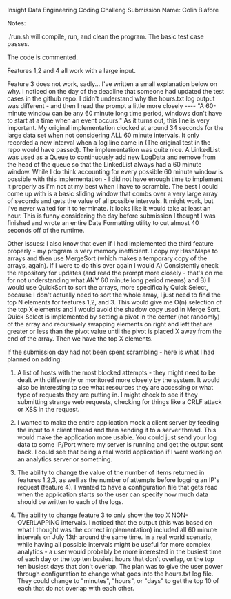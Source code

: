 Insight Data Engineering Coding Challeng Submission
Name: Colin Biafore

Notes:

./run.sh will compile, run, and clean the program. The basic test case passes. 

The code is commented.

Features 1,2 and 4 all work with a large input. 

Feature 3 does not work, sadly... I've written a small explanation below on why. 
I noticed on the day of the deadline that someone had updated the test cases in the github repo. I didn't understand why the hours.txt log output was different - and then I read the prompt a little more closely ---- "A 60-minute window can be any 60 minute long time period, windows don't have to start at a time when an event occurs." As it turns out, this line is very important. My original implementation clocked at around 34 seconds for the large data set when not considering ALL 60 minute intervals. It only recorded a new interval when a log line came in (The original test in the repo would have passed). The implementation was quite nice. A LinkedList was used as a Queue to continuously add new LogData and remove from the head of the queue so that the LinkedList always had a 60 minute window. While I do think accounting for every possible 60 minute window is possible with this implementation - I did not have enough time to implement it properly as I'm not at my best when I have to scramble. The best I could come up with is a basic sliding window that combs over a very large array of seconds and gets the value of all possible intervals. It might work, but I've never waited for it to terminate. It looks like it would take at least an hour. This is funny considering the day before submission I thought I was finished and wrote an entire Date Formatting utility to cut almost 40 seconds off of the runtime. 

Other issues: 
I also know that even if I had implemented the third feature properly - my program is very memory inefficient. I copy my HashMaps to arrays and then use MergeSort (which makes a temporary copy of the arrays, again). If I were to do this over again I would A) Consistently check the repository for updates (and read the prompt more closely - that's on me for not understanding what ANY 60 minute long period means) and B) I would use QuickSort to sort the arrays, more specifically Quick Select, because I don't actually need to sort the whole array, I just need to find the top N elements for features 1,2, and 3. This would give me O(n) selection of the top X elements and I would avoid the shadow copy used in Merge Sort. Quick Select is implemented by setting a pivot in the center (not randomly) of the array and recursively swapping elements on right and left that are greater or less than the pivot value until the pivot is placed X away from the end of the array. Then we have the top X elements. 

If the submission day had not been spent scrambling - here is what I had planned on adding: 
1) A list of hosts with the most blocked attempts - they might need to be dealt with differently or monitored more closely by the system. It would also be interesting to see what resources they are accessing or what type of requests they are putting in. I might check to see if they submitting strange web requests, checking for things like a CRLF attack or XSS in the request. 

2) I wanted to make the entire application mock a client server by feeding the input to a client thread and then sending it to a server thread. This would make the application more usable. You could just send your log data to some IP/Port where my server is running and get the output sent back. I could see that being a real world application if I were working on an analytics server or something.

3) The ability to change the value of the number of items returned in features 1,2,3, as well as the number of attempts before logging an IP's request (feature 4). I wanted to have a configuration file that gets read when the application starts so the user can specify how much data should be written to each of the logs. 

4) The ability to change feature 3 to only show the top X NON-OVERLAPPING intervals. I noticed that the output (this was based on what I thought was the correct implementation) included all 60 minute intervals on July 13th around the same time. In a real world scenario, while having all possible intervals might be useful for more complex analytics - a user would probably be more interested in the busiest time of each day or the top ten busiest hours that don't overlap, or the top ten busiest days that don't overlap. The plan was to give the user power through configuration to change what goes into the hours.txt log file. They could change to "minutes", "hours", or "days" to get the top 10 of each that do not overlap with each other. 


